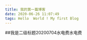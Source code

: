 ```yaml
---
title: 我的第一篇博客
date: 2020-06-26 11:07:49
tags: Hello  World ! My first Blog
---
```

##我是二级标题20200704水电费水电费
